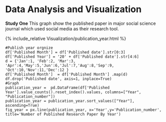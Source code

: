 # Data Analysis and Visualization 

**Study One**
This graph show the published paper in major social science journal which used social media as their research tool.

<markdown-off>{% include_relative Visualization/publication_year.html %}</markdown-off>

```
#Publish year orgnize 
df['Published Month'] = df['Published date'].str[0:3]
df['Published Year'] = '20' + df['Published date'].str[4:6]
d = {'Jan':1, 'Feb':2, 'Mar':3, 'Apr':4,'May':5,'Jun':6,'Jul':7,'Aug':8,'Sep':9, 'Oct':10,'Nov':11,'Dec':12 }
df['Published Month']  = df['Published Month'] .map(d)
df.drop('Published date', axis=1, inplace=True)
#Graph 
publication_year =  pd.DataFrame(df['Published Year'].value_counts().reset_index().values, columns=["Year", "Publication_number"])
publication_year = publication_year.sort_values(["Year"], ascending=True)
fig_year = px.line(publication_year, x='Year',y='Publication_number', title='Number of Published Research Paper By Year')
```

